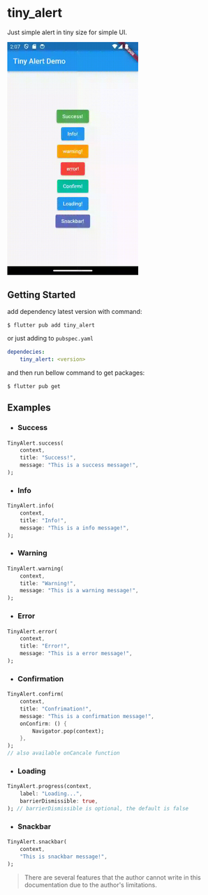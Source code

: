# tiny_alert

Just simple alert in tiny size for simple UI.

<img src="https://raw.githubusercontent.com/amdkholil/tiny-alert/main/tiny_alert.gif" width="300">

## Getting Started

add dependency latest version with command:
```command
$ flutter pub add tiny_alert
```

or just adding to `pubspec.yaml`
```yaml
dependecies:
    tiny_alert: <version>
```

and then run bellow command to get packages:
```comand
$ flutter pub get
```

## Examples

- ### Success
```dart
TinyAlert.success(
    context,
    title: "Success!",
    message: "This is a success message!",
);
```

- ### Info
```dart
TinyAlert.info(
    context,
    title: "Info!",
    message: "This is a info message!",
);
```

- ### Warning
```dart
TinyAlert.warning(
    context,
    title: "Warning!",
    message: "This is a warning message!",
);
```

- ### Error
```dart
TinyAlert.error(
    context,
    title: "Error!",
    message: "This is a error message!",
);
```

- ### Confirmation
```dart
TinyAlert.confirm(
    context,
    title: "Confrimation!",
    message: "This is a confirmation message!",
    onConfirm: () {
        Navigator.pop(context);
    },
);
// also available onCancale function
```

- ### Loading
```dart
TinyAlert.progress(context, 
    label: "Loading...", 
    barrierDismissible: true,
); // barrierDismissible is optional, the default is false
```

- ### Snackbar
```dart
TinyAlert.snackbar(
    context,
    "This is snackbar message!",
);
```


> There are several features that the author cannot write in this documentation due to the author's limitations.
